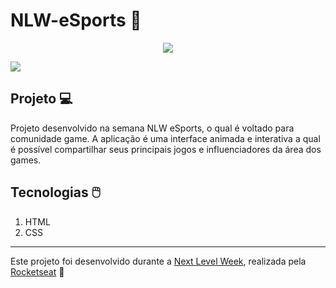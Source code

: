 # NLW-eSports 🚀

<p align="center">
  <img src="https://global-uploads.webflow.com/61d83a2ebb0ae01ab96e841a/630ced17a99fbd99b6169b52_Logo-NLW-eSports.svg"/>
</p>

![](https://cdn.discordapp.com/attachments/868299459543592962/1019766991038455818/projeto-explorer.png)

## Projeto 💻
Projeto desenvolvido na semana NLW eSports, o qual é voltado para comunidade game. A aplicação é uma interface animada e interativa a qual é possível compartilhar seus principais jogos e influenciadores da área dos games.

## Tecnologias 🖱️

1. HTML
2. CSS

------------------------------
Este projeto foi desenvolvido durante a [Next Level Week](https://lp.rocketseat.com.br/nlw), realizada pela [Rocketseat](https://www.rocketseat.com.br) 🚀
